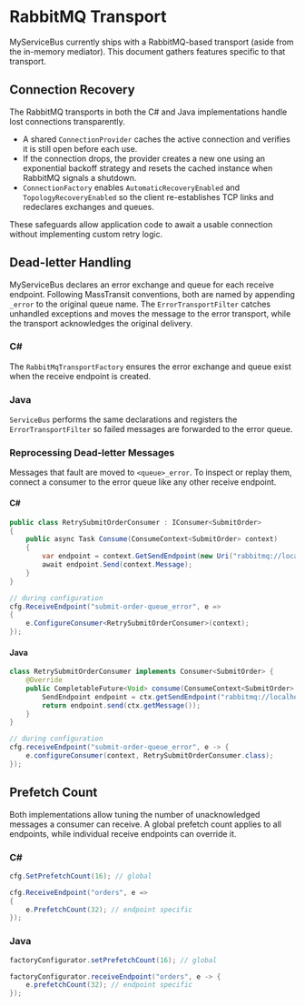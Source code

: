 # RabbitMQ Transport

MyServiceBus currently ships with a RabbitMQ-based transport (aside from the in-memory mediator). This document gathers features specific to that transport.

## Connection Recovery

The RabbitMQ transports in both the C# and Java implementations handle lost connections transparently.

- A shared `ConnectionProvider` caches the active connection and verifies it is still open before each use.
- If the connection drops, the provider creates a new one using an exponential backoff strategy and resets the cached instance when RabbitMQ signals a shutdown.
- `ConnectionFactory` enables `AutomaticRecoveryEnabled` and `TopologyRecoveryEnabled` so the client re-establishes TCP links and redeclares exchanges and queues.

These safeguards allow application code to await a usable connection without implementing custom retry logic.

## Dead-letter Handling

MyServiceBus declares an error exchange and queue for each receive endpoint. Following MassTransit conventions, both are named by appending `_error` to the original queue name. The `ErrorTransportFilter` catches unhandled exceptions and moves the message to the error transport, while the transport acknowledges the original delivery.

### C#
The `RabbitMqTransportFactory` ensures the error exchange and queue exist when the receive endpoint is created.

### Java
`ServiceBus` performs the same declarations and registers the `ErrorTransportFilter` so failed messages are forwarded to the error queue.

### Reprocessing Dead-letter Messages

Messages that fault are moved to `<queue>_error`. To inspect or replay them, connect a consumer to the error queue like any other receive endpoint.

#### C#
```csharp
public class RetrySubmitOrderConsumer : IConsumer<SubmitOrder>
{
    public async Task Consume(ConsumeContext<SubmitOrder> context)
    {
        var endpoint = context.GetSendEndpoint(new Uri("rabbitmq://localhost/orders-queue"));
        await endpoint.Send(context.Message);
    }
}

// during configuration
cfg.ReceiveEndpoint("submit-order-queue_error", e =>
{
    e.ConfigureConsumer<RetrySubmitOrderConsumer>(context);
});
```

#### Java
```java
class RetrySubmitOrderConsumer implements Consumer<SubmitOrder> {
    @Override
    public CompletableFuture<Void> consume(ConsumeContext<SubmitOrder> ctx) {
        SendEndpoint endpoint = ctx.getSendEndpoint("rabbitmq://localhost/orders-queue");
        return endpoint.send(ctx.getMessage());
    }
}

// during configuration
cfg.receiveEndpoint("submit-order-queue_error", e -> {
    e.configureConsumer(context, RetrySubmitOrderConsumer.class);
});
```


## Prefetch Count

Both implementations allow tuning the number of unacknowledged messages a consumer can receive. A global prefetch count applies to all endpoints, while individual receive endpoints can override it.

### C#
```csharp
cfg.SetPrefetchCount(16); // global

cfg.ReceiveEndpoint("orders", e =>
{
    e.PrefetchCount(32); // endpoint specific
});
```

### Java
```java
factoryConfigurator.setPrefetchCount(16); // global

factoryConfigurator.receiveEndpoint("orders", e -> {
    e.prefetchCount(32); // endpoint specific
});
```
